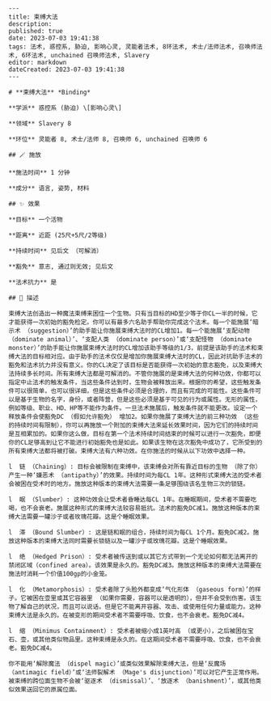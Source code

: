 
    ---
    title: 束缚大法
    description: 
    published: true
    date: 2023-07-03 19:41:38
    tags: 法术, 惑控系, 胁迫, 影响心灵, 灵能者法术, 8环法术, 术士/法师法术, 召唤师法术, 6环法术, unchained 召唤师法术, Slavery
    editor: markdown
    dateCreated: 2023-07-03 19:41:38
    ---

    # **束缚大法** *Binding*

    **学派** 惑控系 (胁迫) \[影响心灵\] 

    **领域** Slavery 8

    **环位** 灵能者 8, 术士/法师 8, 召唤师 6, unchained 召唤师 6

    ## 🪄 施放

    **施法时间** 1 分钟

    **成分** 语言, 姿势, 材料

    ## ✨ 效果 

    **目标** 一个活物 

    **距离** 近距 (25尺+5尺/2等级)  

    **持续时间** 见后文 （可解消） 

    **豁免** 意志, 通过则无效; 见后文

    **法术抗力** 是

    ## 📖 描述

    束缚大法创造出一种魔法束缚来困住一个生物。只有当目标的HD至少等于你CL一半的时候，它才能获得一次初始的豁免检定。你可以有最多六名助手帮助你完成这个法术。每一个能施展‘暗示术 （suggestion）’的助手能让你施展束缚大法时的CL增加1。每一个能施展‘支配动物 （dominate animal）’、‘支配人类 （dominate person）’或‘支配怪物 （dominate monster）’的助手能让你施展束缚大法时的CL增加该助手等级的1/3，前提是该助手的法术和束缚大法的目标相对应。由于助手的法术仅仅是增加你施展束缚大法时的CL，因此对抗助手法术的豁免和法术抗力并没有意义。你的CL决定了该目标是否能获得一次初始的意志豁免，以及束缚大法持续多长时间。所有束缚大法都是可解消的。不管你施展的是束缚大法的何种功效，你都可以指定中止法术的触发条件，当这些条件达到时，生物会被释放出来。根据你的希望，这些触发条件可以很简单，也可以很详细，但是这些条件必须是合理的，而且有完成的可能性。这些条件可以是基于生物的名字，身份，或者阵营，但是这些必须是基于可见的行为或属性。无形的属性，例如等级、职业、HD、HP等不能作为条件。一旦法术施展后，触发条件就不能更改。设定一个释放条件会使豁免DC （假如允许豁免） 增加2。如果你施展了束缚大法的前三种功效 （这些的持续时间有限制），你可以再施放一个附加的束缚大法来延长效果时间，因为它们的持续时间是互相累加的。如果你这么做，目标在第一个法术持续时间结束的时候可以进行一次豁免，即便你的CL足够高到让它不能进行初始豁免也是如此。如果该生物在这次豁免中成功了，它所受到的所有束缚大法都将被打破。束缚大法有六种功效。在你施法的时候从以下功效中选择一种。

    l  链 （Chaining）: 目标会被限制在束缚中，该束缚会对所有靠近目标的生物 （除了你） 产生一种‘嫌恶术 （antipathy）’的效果。持续时间为每CL 1年。这种形式束缚大法的受术者会被困在受术时的地方。施放这种版本的束缚大法需要一条足够围绕该名生物三次的锁链。

    l  眠 （Slumber）: 这种功效会让受术者昏睡达每CL 1年。在睡眠期间，受术者不需要吃喝，也不会衰老。施展这种形式的束缚大法较容易抵抗。法术的豁免DC减1。施放这种版本的束缚大法需要一罐沙子或者玫瑰花瓣。这是个睡眠效果。

    l  滞 （Bound Slumber）: 这是链和眠的组合，持续时间为每CL 1个月。豁免DC减2。施放这种版本的束缚大法同时需要长锁链以及一罐沙子或玫瑰花瓣。这是个睡眠效果。

    l  绝 （Hedged Prison）: 受术者被传送到或以其它方式带到一个无论如何都无法离开的禁闭区域（confined area）。该效果是永久的。豁免DC减3。施放这种版本的束缚大法需要在施法时消耗一个价值100gp的小金笼。

    l  化 （Metamorphosis）: 受术者除了头脸外都变成‘气化形体 （gaseous form）’的样子。它被困在壶里或其它容器里 （如果你需要，容器可以是透明的），但并不会受到伤害。该生物了解自己的状况，而且可以说话，但是它不能离开容器、攻击、或使用任何力量或能力。这种束缚大法是永久的。在被变形的期间受术者不需要呼吸、饮食，也不会衰老。豁免DC减4。

    l  缩 （Minimus Containment）: 受术者被缩小成1英吋高 （或更小），之后被困在宝石、壶，或其他类似物品里。这种束缚是永久的。在这期间受术者不需要呼吸、饮食，也不会衰老。豁免DC减4。

    你不能用‘解除魔法 （dispel magic）’或类似效果解除束缚大法，但是‘反魔场 （antimagic field）’或‘法师裂解术 （Mage's disjunction）’可以对它产生正常作用。被束缚的跨位面生物不会被‘驱逐术 （dismissal）’、‘放逐术 （banishment）’，或其他类似效果送回它的原属位面。
    